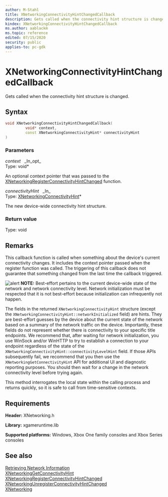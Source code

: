 ```yaml
---
author: M-Stahl
title: XNetworkingConnectivityHintChangedCallback
description: Gets called when the connectivity hint structure is changed.
kindex: XNetworkingConnectivityHintChangedCallback
ms.author: aablackm
ms.topic: reference
edited: 07/15/2020
security: public
applies-to: pc-gdk
---
```


# XNetworkingConnectivityHintChangedCallback

Gets called when the connectivity hint structure is changed.

## Syntax

```cpp
void XNetworkingConnectivityHintChangedCallback(
         void* context,
         const XNetworkingConnectivityHint* connectivityHint
)
```

### Parameters

*context* &nbsp;&nbsp;\_In\_opt\_  
Type: void\*

An optional context pointer that was passed to the [XNetworkingRegisterConnectivityHintChanged](xnetworkingregisterconnectivityhintchanged.md) function.

*connectivityHint* &nbsp;&nbsp;\_In\_  
Type: [XNetworkingConnectivityHint](../structs/xnetworkingconnectivityhint.md)\*

The new device-wide connectivity hint structure.

### Return value

Type: void

## Remarks  

This callback function is called when something about the device's current connectivity changes. It includes the context pointer passed when the register function was called. The triggering of this callback does not guarantee that something changed from the last time the callback triggered.

![alert](../../../../../../resources/gamecore/images/en-us/common/note.gif) **NOTE:** Best-effort pertains to the current device-wide state of the network and network connectivity level. Network initialization must be respected that it is not best-effort because initialization can infrequently not happen.

The fields in the returned `XNetworkingConnectivityHint` structure (except the `XNetworkingConnectivityHint::networkInitialized` field) are hints. They are best-effort guesses by the device about the current state of the network based on a summary of the network traffic on the device. Importantly, these fields do not represent whether there is connectivity to your specific title endpoints. We recommend that, after waiting for network initialization, you use WinSock and/or WinHTTP to try to establish a connection to your endpoint regardless of the state of the `XNetworkingConnectivityHint::connectivityLevelHint` field. If those APIs subsequently fail, we recommend that you then use the `XNetworkingGetConnectivityHint` API for additional UI and diagnostic reporting purposes. You should then wait for a change in the network connectivity level before trying again. 

This method interrogates the local state within the calling process and returns quickly, so it is safe to call from time-sensitive contexts.

## Requirements

**Header:** XNetworking.h

**Library:** xgameruntime.lib
  
**Supported platforms:** Windows, Xbox One family consoles and Xbox Series consoles  
  
## See also  

[Retrieving Network Information](../../../../networking/overviews/initialization-connectivity-networking.md)  
[XNetworkingGetConnectivityHint](xnetworkinggetconnectivityhint.md)  
[XNetworkingRegisterConnectivityHintChanged](xnetworkingregisterconnectivityhintchanged.md)  
[XNetworkingUnregisterConnectivityHintChanged](xnetworkingunregisterconnectivityhintchanged.md)  
[XNetworking](../xnetworking_members.md)